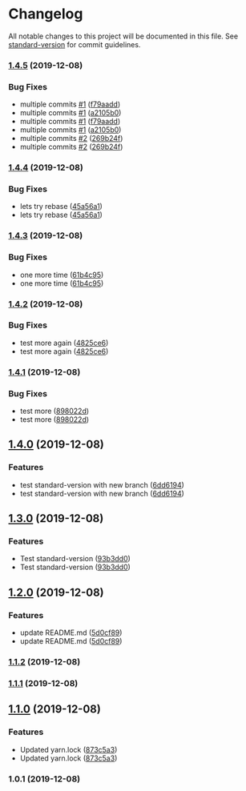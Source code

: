 # Changelog

All notable changes to this project will be documented in this file. See [standard-version](https://github.com/conventional-changelog/standard-version) for commit guidelines.

### [1.4.5](https://github.com/Lilmortal/game-recorder-ui/compare/v1.4.4...v1.4.5) (2019-12-08)


### Bug Fixes

* multiple commits [#1](https://github.com/Lilmortal/game-recorder-ui/issues/1) ([f79aadd](https://github.com/Lilmortal/game-recorder-ui/commit/f79aadd174add565e977127d9feb8c026c805f5b))
* multiple commits [#1](https://github.com/Lilmortal/game-recorder-ui/issues/1) ([a2105b0](https://github.com/Lilmortal/game-recorder-ui/commit/a2105b070f69a9a11818d6b8dab3dea2e113dbcb))
* multiple commits [#1](https://github.com/Lilmortal/game-recorder-ui/issues/1) ([f79aadd](https://github.com/Lilmortal/game-recorder-ui/commit/f79aadd174add565e977127d9feb8c026c805f5b))
* multiple commits [#1](https://github.com/Lilmortal/game-recorder-ui/issues/1) ([a2105b0](https://github.com/Lilmortal/game-recorder-ui/commit/a2105b070f69a9a11818d6b8dab3dea2e113dbcb))
* multiple commits [#2](https://github.com/Lilmortal/game-recorder-ui/issues/2) ([269b24f](https://github.com/Lilmortal/game-recorder-ui/commit/269b24f3bede706041cd93d4f211df184cfcfc7b))
* multiple commits [#2](https://github.com/Lilmortal/game-recorder-ui/issues/2) ([269b24f](https://github.com/Lilmortal/game-recorder-ui/commit/269b24f3bede706041cd93d4f211df184cfcfc7b))

### [1.4.4](https://github.com/Lilmortal/game-recorder-ui/compare/v1.4.3...v1.4.4) (2019-12-08)


### Bug Fixes

* lets try rebase ([45a56a1](https://github.com/Lilmortal/game-recorder-ui/commit/45a56a11f2b719abdce2ebadffde52fd402fe02b))
* lets try rebase ([45a56a1](https://github.com/Lilmortal/game-recorder-ui/commit/45a56a11f2b719abdce2ebadffde52fd402fe02b))

### [1.4.3](https://github.com/Lilmortal/game-recorder-ui/compare/v1.4.2...v1.4.3) (2019-12-08)


### Bug Fixes

* one more time ([61b4c95](https://github.com/Lilmortal/game-recorder-ui/commit/61b4c950b1ebc378e0f4b64526b7c66920854bf0))
* one more time ([61b4c95](https://github.com/Lilmortal/game-recorder-ui/commit/61b4c950b1ebc378e0f4b64526b7c66920854bf0))

### [1.4.2](https://github.com/Lilmortal/game-recorder-ui/compare/v1.4.1...v1.4.2) (2019-12-08)


### Bug Fixes

* test more again ([4825ce6](https://github.com/Lilmortal/game-recorder-ui/commit/4825ce678e68faa059769f486838b5cc23368939))
* test more again ([4825ce6](https://github.com/Lilmortal/game-recorder-ui/commit/4825ce678e68faa059769f486838b5cc23368939))

### [1.4.1](https://github.com/Lilmortal/game-recorder-ui/compare/v1.4.0...v1.4.1) (2019-12-08)


### Bug Fixes

* test more ([898022d](https://github.com/Lilmortal/game-recorder-ui/commit/898022d362cef568e6a64dfde67cdb14e7ca5254))
* test more ([898022d](https://github.com/Lilmortal/game-recorder-ui/commit/898022d362cef568e6a64dfde67cdb14e7ca5254))

## [1.4.0](https://github.com/Lilmortal/game-recorder-ui/compare/v1.3.0...v1.4.0) (2019-12-08)


### Features

* test standard-version with new branch ([6dd6194](https://github.com/Lilmortal/game-recorder-ui/commit/6dd6194b8c0d31b828b94e32e99560b78d09034a))
* test standard-version with new branch ([6dd6194](https://github.com/Lilmortal/game-recorder-ui/commit/6dd6194b8c0d31b828b94e32e99560b78d09034a))

## [1.3.0](https://github.com/Lilmortal/game-recorder-ui/compare/v1.2.0...v1.3.0) (2019-12-08)


### Features

* Test standard-version ([93b3dd0](https://github.com/Lilmortal/game-recorder-ui/commit/93b3dd0ad6a58d065ad76e18bab6e114209744fc))
* Test standard-version ([93b3dd0](https://github.com/Lilmortal/game-recorder-ui/commit/93b3dd0ad6a58d065ad76e18bab6e114209744fc))

## [1.2.0](https://github.com/Lilmortal/game-recorder-ui/compare/v1.1.2...v1.2.0) (2019-12-08)


### Features

* update README.md ([5d0cf89](https://github.com/Lilmortal/game-recorder-ui/commit/5d0cf8965c380ce34ece7b64fc5ea7b143eedf3e))
* update README.md ([5d0cf89](https://github.com/Lilmortal/game-recorder-ui/commit/5d0cf8965c380ce34ece7b64fc5ea7b143eedf3e))

### [1.1.2](https://github.com/Lilmortal/game-recorder-ui/compare/v1.1.1...v1.1.2) (2019-12-08)

### [1.1.1](https://github.com/Lilmortal/game-recorder-ui/compare/v1.1.0...v1.1.1) (2019-12-08)

## [1.1.0](https://github.com/Lilmortal/game-recorder-ui/compare/v1.0.1...v1.1.0) (2019-12-08)


### Features

* Updated yarn.lock ([873c5a3](https://github.com/Lilmortal/game-recorder-ui/commit/873c5a323ef765800151d502a0839451b73272f3))
* Updated yarn.lock ([873c5a3](https://github.com/Lilmortal/game-recorder-ui/commit/873c5a323ef765800151d502a0839451b73272f3))

### 1.0.1 (2019-12-08)
